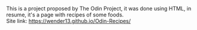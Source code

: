 This is a project proposed by The Odin Project, it was done using HTML, in resume, it's a page with recipes of some foods. <br>
Site link: https://wender13.github.io/Odin-Recipes/
